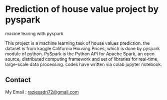 # Prediction of house value project by pyspark
macine learing with pyspark

This project is a machine learning task of house values prediction. the dataset is from kaggle California Housing Prices, which is done by pyspark module of python. 
PySpark is the Python API for Apache Spark, an open source, distributed computing framework and set of libraries for real-time, large-scale data processing.
codes have written via colab jupyter notebook.

## Contact
My Email : raziesadri72@gmail.com
